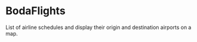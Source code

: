 # BodaFlights
List of airline schedules and display their origin and destination airports on a map.
